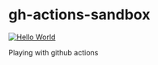 # gh-actions-sandbox
[![Hello World](https://github.com/jensh/gh-actions-sandbox/actions/workflows/hello-world.yml/badge.svg)](https://github.com/jensh/gh-actions-sandbox/actions/workflows/hello-world.yml)

Playing with github actions
